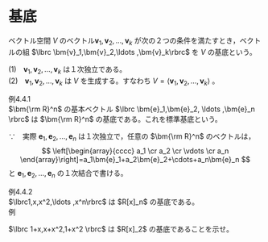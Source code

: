 # 基底

<div class="def">
<p class="def-text">

ベクトル空間 $V$ のベクトル$\bm{v}_1,\bm{v}_2,\ldots ,\bm{v}_k$ が次の２つの条件を満たすとき，ベクトルの組 $\lbrc \bm{v}_1,\bm{v}_2,\ldots ,\bm{v}_k\rbrc$ を $V$ の基底という。

$(1)$　$\bm{v}_1,\bm{v}_2,\ldots ,\bm{v}_k$ は１次独立である。<br>
$(2)$　$\bm{v}_1,\bm{v}_2,\ldots ,\bm{v}_k$ は $V$ を生成する。すなわち $V=\langle \bm{v}_1,\bm{v}_2,\ldots ,\bm{v}_k \rangle$ 。

</p>
</div>

<div class="eg-label">例4.4.1</div>
<div class="eg-text">
$\bm{\rm R}^n$ の基本ベクトル $\lbrc \bm{e}_1,\bm{e}_2, \ldots ,\bm{e}_n \rbrc$ は $\bm{\rm R}^n$ の基底である。これを標準基底という。

$\because$　実際 $\bm{e}_1,\bm{e}_2, \ldots ,\bm{e}_n$ は１次独立で，任意の $\bm{\rm R}^n$ のベクトルは，
$$
\left[\begin{array}{cccc} a_1 \cr a_2 \cr \vdots \cr a_n \end{array}\right]=a_1\bm{e}_1+a_2\bm{e}_2+\cdots+a_n\bm{e}_n
$$
と $\bm{e}_1,\bm{e}_2, \ldots ,\bm{e}_n$ の１次結合で書ける。
</div>

<div class="eg-label">例4.4.2</div>
<div class="eg-text">
$\lbrc1,x,x^2,\ldots ,x^n\rbrc$ は $R[x]_n$ の基底である。
</div>

<div class="ex">
<span class="ex-circle1">例</span>
<p>
$\lbrc 1+x,x+x^2,1+x^2 \rbrc$ は $R[x]_2$ の基底であることを示せ。
</p>
</div>

